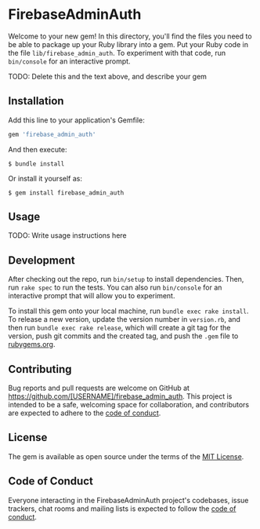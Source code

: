 # FirebaseAdminAuth

Welcome to your new gem! In this directory, you'll find the files you need to be able to package up your Ruby library into a gem. Put your Ruby code in the file `lib/firebase_admin_auth`. To experiment with that code, run `bin/console` for an interactive prompt.

TODO: Delete this and the text above, and describe your gem

## Installation

Add this line to your application's Gemfile:

```ruby
gem 'firebase_admin_auth'
```

And then execute:

    $ bundle install

Or install it yourself as:

    $ gem install firebase_admin_auth

## Usage

TODO: Write usage instructions here

## Development

After checking out the repo, run `bin/setup` to install dependencies. Then, run `rake spec` to run the tests. You can also run `bin/console` for an interactive prompt that will allow you to experiment.

To install this gem onto your local machine, run `bundle exec rake install`. To release a new version, update the version number in `version.rb`, and then run `bundle exec rake release`, which will create a git tag for the version, push git commits and the created tag, and push the `.gem` file to [rubygems.org](https://rubygems.org).

## Contributing

Bug reports and pull requests are welcome on GitHub at https://github.com/[USERNAME]/firebase_admin_auth. This project is intended to be a safe, welcoming space for collaboration, and contributors are expected to adhere to the [code of conduct](https://github.com/[USERNAME]/firebase_admin_auth/blob/master/CODE_OF_CONDUCT.md).

## License

The gem is available as open source under the terms of the [MIT License](https://opensource.org/licenses/MIT).

## Code of Conduct

Everyone interacting in the FirebaseAdminAuth project's codebases, issue trackers, chat rooms and mailing lists is expected to follow the [code of conduct](https://github.com/[USERNAME]/firebase_admin_auth/blob/master/CODE_OF_CONDUCT.md).
